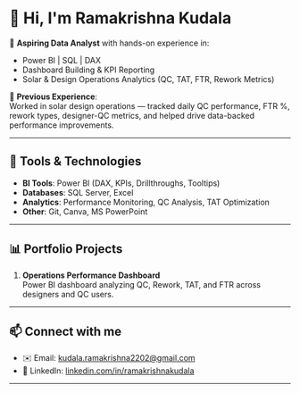 # 👋 Hi, I'm Ramakrishna Kudala

🎯 **Aspiring Data Analyst** with hands-on experience in:
- Power BI | SQL | DAX
- Dashboard Building & KPI Reporting
- Solar & Design Operations Analytics (QC, TAT, FTR, Rework Metrics)

💼 **Previous Experience**:  
Worked in solar design operations — tracked daily QC performance, FTR %, rework types, designer-QC metrics, and helped drive data-backed performance improvements.

---

## 🔧 Tools & Technologies

- **BI Tools**: Power BI (DAX, KPIs, Drillthroughs, Tooltips)
- **Databases**: SQL Server, Excel
- **Analytics**: Performance Monitoring, QC Analysis, TAT Optimization
- **Other**: Git, Canva, MS PowerPoint

---

## 📊 Portfolio Projects

1. **Operations Performance Dashboard**  
   Power BI dashboard analyzing QC, Rework, TAT, and FTR across designers and QC users.

---

## 📫 Connect with me

- ✉️ Email: [kudala.ramakrishna2202@gmail.com](mailto:kudala.ramakrishna2202@gmail.com)  
- 🔗 LinkedIn: [linkedin.com/in/ramakrishnakudala](https://linkedin.com/in/ramakrishnakudala)
---

